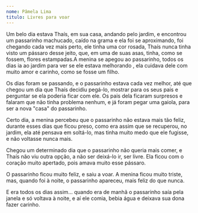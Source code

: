 ```yaml
---
nome: Pâmela Lima
titulo: Livres para voar
---
```


Um belo dia estava Thaís, em sua casa, andando pelo jardim, e encontrou um passarinho machucado, caído na grama e ela foi se aproximando, foi chegando cada vez mais perto, ele tinha uma cor rosada, Thaís nunca tinha visto um pássaro desse jeito, que, em uma de suas asas, tinha, como se fossem, flores estampadas.A menina se apegou ao passarinho, todos os dias ia ao jardim para ver se ele estava melhorando , ela cuidava dele com muito amor e carinho, como se fosse um filho.

Os dias foram se passando, e o passarinho estava cada vez melhor, até que chegou um dia que Thaís decidiu pegá-lo, mostrar para os seus pais e perguntar se ela poderia ficar com ele. Os pais dela ficaram surpresos e falaram que não tinha problema nenhum, e já foram pegar uma gaiola, para ser a nova "casa" do passarinho.

Certo dia, a menina percebeu que o passarinho não estava mais tão feliz, durante esses dias que ficou preso, como era assim que se recuperou, no jardim, ela até pensava em soltá-lo, mas tinha muito medo que ele fugisse, e não voltasse nunca mais.

Chegou um determinado dia que o passarinho não queria mais comer, e Thaís não viu outra opção, a não ser deixá-lo ir, ser livre. Ela ficou com o coração muito apertado, pois amava muito esse pássaro.

O passarinho ficou muito feliz, e saiu a voar. A menina ficou muito triste, mas, quando foi à noite, o passarinho apareceu, mais feliz do que nunca.

E era todos os dias assim... quando era de manhã o passarinho saía pela janela e só voltava à noite, e aí ele comia, bebia água e deixava sua dona fazer carinho.
